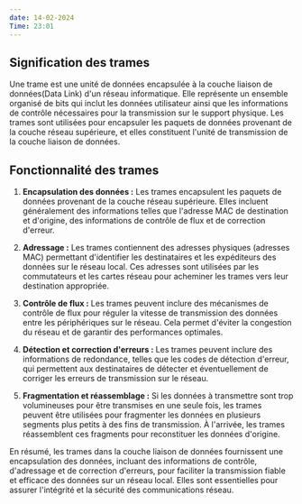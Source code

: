 ```yaml
---
date: 14-02-2024
Time: 23:01
---
```

## Signification des trames

Une trame est une unité de données encapsulée à la couche liaison de données(Data Link) d'un réseau informatique. Elle représente un ensemble organisé de bits qui inclut les données utilisateur ainsi que les informations de contrôle nécessaires pour la transmission sur le support physique. Les trames sont utilisées pour encapsuler les paquets de données provenant de la couche réseau supérieure, et elles constituent l'unité de transmission de la couche liaison de données.

## Fonctionnalité des trames

1. **Encapsulation des données :** Les trames encapsulent les paquets de données provenant de la couche réseau supérieure. Elles incluent généralement des informations telles que l'adresse MAC de destination et d'origine, des informations de contrôle de flux et de correction d'erreur.
    
2. **Adressage :** Les trames contiennent des adresses physiques (adresses MAC) permettant d'identifier les destinataires et les expéditeurs des données sur le réseau local. Ces adresses sont utilisées par les commutateurs et les cartes réseau pour acheminer les trames vers leur destination appropriée.
    
3. **Contrôle de flux :** Les trames peuvent inclure des mécanismes de contrôle de flux pour réguler la vitesse de transmission des données entre les périphériques sur le réseau. Cela permet d'éviter la congestion du réseau et de garantir des performances optimales.
    
4. **Détection et correction d'erreurs :** Les trames peuvent inclure des informations de redondance, telles que les codes de détection d'erreur, qui permettent aux destinataires de détecter et éventuellement de corriger les erreurs de transmission sur le réseau.
    
5. **Fragmentation et réassemblage :** Si les données à transmettre sont trop volumineuses pour être transmises en une seule fois, les trames peuvent être utilisées pour fragmenter les données en plusieurs segments plus petits à des fins de transmission. À l'arrivée, les trames réassemblent ces fragments pour reconstituer les données d'origine.
    

En résumé, les trames dans la couche liaison de données fournissent une encapsulation des données, incluant des informations de contrôle, d'adressage et de correction d'erreurs, pour faciliter la transmission fiable et efficace des données sur un réseau local. Elles sont essentielles pour assurer l'intégrité et la sécurité des communications réseau.